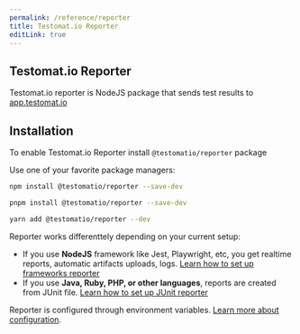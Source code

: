 ```yaml
---
permalink: /reference/reporter
title: Testomat.io Reporter
editLink: true
---
```


## Testomat.io Reporter

Testomat.io reporter is NodeJS package that sends test results to [app.testomat.io](https://app.testomat.io)

## Installation

To enable Testomat.io Reporter install `@testomatio/reporter` package


Use one of your favorite package managers:

```bash
npm install @testomatio/reporter --save-dev
```

```bash
pnpm install @testomatio/reporter --save-dev
```

```bash
yarn add @testomatio/reporter --dev
```

Reporter works differenttely depending on your current setup: 

* If you use **NodeJS** framework like Jest, Playwright, etc, you get realtime reports, automatic artifacts uploads, logs. [Learn how to set up frameworks reporter](./reporter/frameworks.md) 
* If you use **Java, Ruby, PHP, or other languages**, reports are created from JUnit file. [Learn how to set up JUnit reporter](./reporter/junit.md)

Reporter is configured through environment variables. [Learn more about configuration](./reporter/pipes/testomatio.md).
